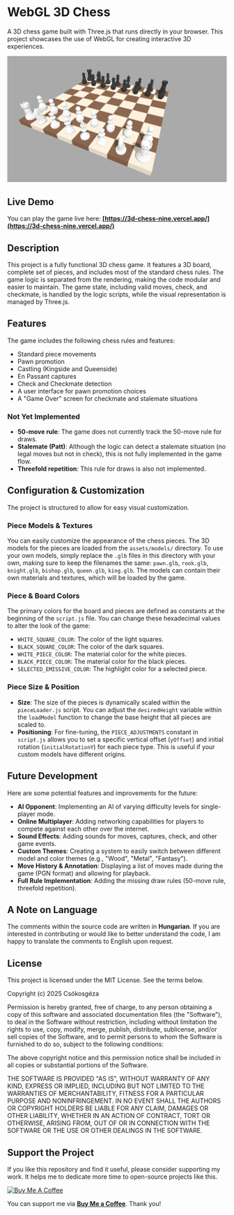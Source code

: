 # WebGL 3D Chess

A 3D chess game built with Three.js that runs directly in your browser. This project showcases the use of WebGL for creating interactive 3D experiences.

![Game Screenshot](chess3d.png)

## Live Demo

You can play the game live here: **[https://3d-chess-nine.vercel.app/](https://3d-chess-nine.vercel.app/)**

## Description

This project is a fully functional 3D chess game. It features a 3D board, complete set of pieces, and includes most of the standard chess rules. The game logic is separated from the rendering, making the code modular and easier to maintain. The game state, including valid moves, check, and checkmate, is handled by the logic scripts, while the visual representation is managed by Three.js.

## Features

The game includes the following chess rules and features:
* Standard piece movements
* Pawn promotion
* Castling (Kingside and Queenside)
* En Passant captures
* Check and Checkmate detection
* A user interface for pawn promotion choices
* A "Game Over" screen for checkmate and stalemate situations

### Not Yet Implemented
* **50-move rule**: The game does not currently track the 50-move rule for draws.
* **Stalemate (Patt)**: Although the logic can detect a stalemate situation (no legal moves but not in check), this is not fully implemented in the game flow.
* **Threefold repetition**: This rule for draws is also not implemented.

## Configuration & Customization

The project is structured to allow for easy visual customization.

### Piece Models & Textures
You can easily customize the appearance of the chess pieces. The 3D models for the pieces are loaded from the `assets/models/` directory. To use your own models, simply replace the `.glb` files in this directory with your own, making sure to keep the filenames the same: `pawn.glb`, `rook.glb`, `knight.glb`, `bishop.glb`, `queen.glb`, `king.glb`. The models can contain their own materials and textures, which will be loaded by the game.

### Piece & Board Colors
The primary colors for the board and pieces are defined as constants at the beginning of the `script.js` file. You can change these hexadecimal values to alter the look of the game:
* `WHITE_SQUARE_COLOR`: The color of the light squares.
* `BLACK_SQUARE_COLOR`: The color of the dark squares.
* `WHITE_PIECE_COLOR`: The material color for the white pieces.
* `BLACK_PIECE_COLOR`: The material color for the black pieces.
* `SELECTED_EMISSIVE_COLOR`: The highlight color for a selected piece.

### Piece Size & Position
* **Size**: The size of the pieces is dynamically scaled within the `pieceLoader.js` script. You can adjust the `desiredHeight` variable within the `loadModel` function to change the base height that all pieces are scaled to.
* **Positioning**: For fine-tuning, the `PIECE_ADJUSTMENTS` constant in `script.js` allows you to set a specific vertical offset (`yOffset`) and initial rotation (`initialRotationY`) for each piece type. This is useful if your custom models have different origins.

## Future Development

Here are some potential features and improvements for the future:
* **AI Opponent**: Implementing an AI of varying difficulty levels for single-player mode.
* **Online Multiplayer**: Adding networking capabilities for players to compete against each other over the internet.
* **Sound Effects**: Adding sounds for moves, captures, check, and other game events.
* **Custom Themes**: Creating a system to easily switch between different model and color themes (e.g., "Wood", "Metal", "Fantasy").
* **Move History & Annotation**: Displaying a list of moves made during the game (PGN format) and allowing for playback.
* **Full Rule Implementation**: Adding the missing draw rules (50-move rule, threefold repetition).

## A Note on Language

The comments within the source code are written in **Hungarian**. If you are interested in contributing or would like to better understand the code, I am happy to translate the comments to English upon request.

## License

This project is licensed under the MIT License. See the terms below.

Copyright (c) 2025 Csókosgéza

Permission is hereby granted, free of charge, to any person obtaining a copy of this software and associated documentation files (the "Software"), to deal in the Software without restriction, including without limitation the rights to use, copy, modify, merge, publish, distribute, sublicense, and/or sell copies of the Software, and to permit persons to whom the Software is furnished to do so, subject to the following conditions:

The above copyright notice and this permission notice shall be included in all copies or substantial portions of the Software.

THE SOFTWARE IS PROVIDED "AS IS", WITHOUT WARRANTY OF ANY KIND, EXPRESS OR IMPLIED, INCLUDING BUT NOT LIMITED TO THE WARRANTIES OF MERCHANTABILITY, FITNESS FOR A PARTICULAR PURPOSE AND NONINFRINGEMENT. IN NO EVENT SHALL THE AUTHORS OR COPYRIGHT HOLDERS BE LIABLE FOR ANY CLAIM, DAMAGES OR OTHER LIABILITY, WHETHER IN AN ACTION OF CONTRACT, TORT OR OTHERWISE, ARISING FROM, OUT OF OR IN CONNECTION WITH THE SOFTWARE OR THE USE OR OTHER DEALINGS IN THE SOFTWARE.

## Support the Project

If you like this repository and find it useful, please consider supporting my work. It helps me to dedicate more time to open-source projects like this.

<a href="https://buymeacoffee.com/csokosgeza" target="_blank"><img src="https://cdn.buymeacoffee.com/buttons/v2/default-yellow.png" alt="Buy Me A Coffee" style="height: 60px !important;width: 217px !important;" ></a>

You can support me via **[Buy Me a Coffee](https://buymeacoffee.com/csokosgeza)**. Thank you!
